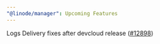 ```yaml
---
"@linode/manager": Upcoming Features
---
```


Logs Delivery fixes after devcloud release ([#12898](https://github.com/linode/manager/pull/12898))
